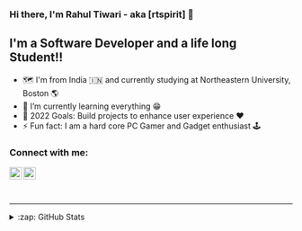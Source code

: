 ### Hi there, I'm Rahul Tiwari - aka [rtspirit] 👋 

## I'm a Software Developer and a life long Student!!

- :world_map: I'm from India :india: and currently studying at Northeastern University, Boston :earth_americas:
- 🌱 I’m currently learning everything :grin:
- 🥅 2022 Goals: Build projects to enhance user experience :heart:
- ⚡ Fun fact: I am a hard core PC Gamer and Gadget enthusiast :joystick:

### Connect with me:

[<img align="left" alt="rtspirit | LinkedIn" width="22px" src="https://cdn.jsdelivr.net/npm/simple-icons@v3/icons/linkedin.svg" />][linkedin]
[<img align="left" alt="rtspirit | Instagram" width="22px" src="https://cdn.jsdelivr.net/npm/simple-icons@v3/icons/instagram.svg" />][instagram]

<br />

<br />
<br />

---

<details>
  <summary>:zap: GitHub Stats</summary>

  <img align="left" alt="rtspirit's GitHub Stats" src="https://github-readme-stats.codestackr.vercel.app/api?username=rtspirit&show_icons=true&hide_border=true" />

</details>

[instagram]: https://instagram.com/rtspirit
[linkedin]: https://www.linkedin.com/in/rtiwari27/